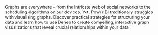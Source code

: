 Graphs are everywhere – from the intricate web of social networks to the scheduling algorithms on our devices. Yet, Power BI traditionally struggles with visualizing graphs. Discover practical strategies for structuring your data and learn how to use Deneb to create compelling, interactive graph visualizations that reveal crucial relationships within your data.